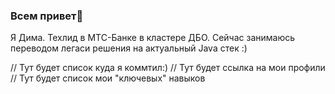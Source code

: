 ### Всем привет👋

Я Дима. Техлид в МТС-Банке в кластере ДБО. 
Сейчас занимаюсь переводом легаси решения на актуальный Java стек :) 


// Тут будет список куда я коммтил:) 
// Тут будет ссылка на мои профили 
// Тут будет список мои "ключевых" навыков 
